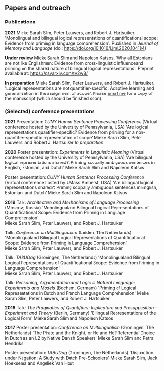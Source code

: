 ## Papers and outreach

### Publications
**2021** 
Mieke Sarah Slim, Peter Lauwers, and Robert J. Hartsuiker. 'Monolingual and bilingual logical representations of quantificational scope: Evidence from priming in
language comprehension'. Published in _Journal of Memory and Language_ (doi: https://doi.org/10.1016/j.jml.2020.104184)

**Under review** 
Mieke Sarah Slim and Napoleon Katsos. 'Why all Estonians are not like Englishmen: Evidence from cross-linguistic influenceand priming on the shared nature of bilingual logical representations'. Preprint available at: https://psyarxiv.com/tv2w8/

**In preparation**
Mieke Sarah Slim, Peter Lauwers, and Robert J. Hartsuiker. 'Logical representations are not quantifier-specific: Adaptive learning and generalization in the assignment of scope'. Please [email me](mailto:mieke.slim@ugent.be) for a copy of the manuscript (which should be finished soon). 

### (Selected) conference presentations
**2021** 
Presentation: _CUNY Human Sentence Processing Conference_ (Virtual conference hosted by the University of Pennsylvania, USA)
'Are logical representations quantifier-specific? Evidence from priming for a non-quantifier-specific representation of scope'
Mieke Sarah Slim, Peter Lauwers, and Robert J. Hartsuiker
_In preparation_

**2020** 
Poster presentation: _Experiments in Linguistic Meaning_ (Virtual conference hosted by the University of Pennsylvania, USA)
'Are bilingual logical representations shared?: Priming scopally ambiguous sentences in English, Estonian, and Dutch'
Mieke Sarah Slim and Napoleon Katsos

Poster presentation: _CUNY Human Sentence Processing Conference_ (Virtual conference hosted by UMass Amherst, USA)
'Are bilingual logical representations shared?: Priming scopally ambiguous sentences in English, Estonian, and Dutch'
Mieke Sarah Slim and Napoleon Katsos

**2019**
Talk: _Architecture and Mechanisms of Language Processing_ (Moscow, Russia)
'Monolingualand Bilingual Logical Representations of Quantificational Scope: Evidence from Priming in Language Comprehension'  
Mieke Sarah Slim, Peter Lauwers, and Robert J. Hartsuiker

Talk: _Conference on Multilingualism_ (Leiden, The Netherlands)
'Monolingualand Bilingual Logical Representations of Quantificational Scope: Evidence from Priming in Language Comprehension'  
Mieke Sarah Slim, Peter Lauwers, and Robert J. Hartsuiker

Talk: _TABUDag_ (Groningen, The Netherlands) 
'Monolingualand Bilingual Logical Representations of Quantificational Scope: Evidence from Priming in Language Comprehension'  
Mieke Sarah Slim, Peter Lauwers, and Robert J. Hartsuiker

Talk: _Reasoning, Argumentation and Logic in Natural Language: Experiments and Models_ (Bochum, Germany)
'Priming of Logical Representations in Dutch and French Language Comprehension'
Mieke Sarah Slim, Peter Lauwers, and Robert J. Hartsuiker

**2018**
Talk: _The Pragmatics of Quantifiers: Implicature and Presupposition – Experiment and Theory_ (Berlin, Germany)
'Bilingual Representations of the Logical Form' 
Mieke Sarah Slim and Napoleon Katsos

**2017**
Poster presentation: _Conference on Multilingualism_ (Groningen, The Netherlands) 
'The Pirate and the Knight, or He and He? Referential Choice in Dutch as an L2 by Native Danish Speakers' 
Mieke Sarah Slim and Petra Hendriks
 
Poster presentation: _TABUDag_ (Groningen, The Netherlands) 
'Disjunction under Negation: A Study with Dutch Pre-Schoolers' 
Mieke Sarah Slim, Jack Hoeksema and Angeliek Van Hout
